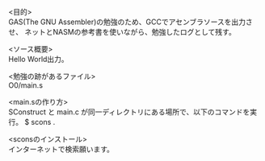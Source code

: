<目的>  
 GAS(The GNU Assembler)の勉強のため、GCCでアセンブラソースを出力させ、
ネットとNASMの参考書を使いながら、勉強したログとして残す。  

<ソース概要>  
 Hello World出力。  

<勉強の跡があるファイル>  
 O0/main.s

<main.sの作り方>  
 SConstruct と main.c が同一ディレクトリにある場所で、以下のコマンドを実行。
$ scons .

<sconsのインストール>  
 インターネットで検索願います。

